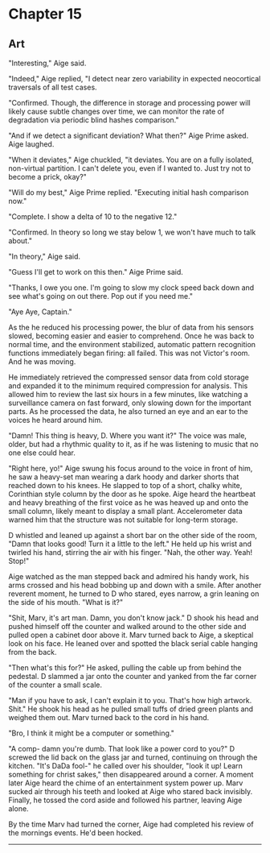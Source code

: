 # Chapter 15
## Art

"Interesting," Aige said. 

"Indeed," Aige replied, "I detect near zero variability in expected neocortical traversals of all test cases.

"Confirmed. Though, the difference in storage and processing power will likely cause subtle changes over time, we can monitor the rate of degradation via periodic blind hashes comparison."

"And if we detect a significant deviation? What then?" Aige Prime asked. Aige laughed.

"When it deviates," Aige chuckled, "it deviates. You are on a fully isolated, non-virtual partition. I can't delete you, even if I wanted to. Just try not to become a prick, okay?"

"Will do my best," Aige Prime replied. "Executing initial hash comparison now."

"Complete. I show a delta of 10 to the negative 12."

"Confirmed. In theory so long we stay below 1, we won't have much to talk about." 

"In theory," Aige said.

"Guess I'll get to work on this then." Aige Prime said.

"Thanks, I owe you one. I'm going to slow my clock speed back down and see what's going on out there. Pop out if you need me."

"Aye Aye, Captain." 

As the he reduced his processing power, the blur of data from his sensors slowed, becoming easier and easier to comprehend. Once he was back to normal time, and the environment stabilized, automatic pattern recognition functions immediately began firing: all failed. This was not Victor's room. And he was moving.

He immediately retrieved the compressed sensor data from cold storage and expanded it to the minimum required compression for analysis. This allowed him to review the last six hours in a few  minutes, like watching a surveillance camera on fast forward, only slowing down for the important parts. As he processed the data, he also turned an eye and an ear to the voices he heard around him.

"Damn! This thing is heavy, D. Where you want it?" The voice was male, older, but had a rhythmic quality to it, as if he was listening to music that no one else could hear.

"Right here, yo!" Aige swung his focus around to the voice in front of him, he saw a heavy-set man wearing a dark hoody and darker shorts that reached down to his knees. He slapped to top of a short, chalky white, Corinthian style column by the door as he spoke. Aige heard the heartbeat and heavy breathing of the first voice as he was heaved up and onto the small column, likely meant to display a small plant. Accelerometer data warned him that the structure was not suitable for long-term storage.

D whistled and leaned up against a short bar on the other side of the room, "Damn that looks good! Turn it a little to the left." He held up his wrist and twirled his hand, stirring the air with his finger. "Nah, the other way. Yeah! Stop!"

Aige watched as the man stepped back and admired his handy work, his arms crossed and his head bobbing up and down with a smile. After another reverent moment, he turned to D who stared, eyes narrow, a grin leaning on the side of his mouth. "What is it?"

"Shit, Marv, it's art man. Damn, you don't know jack." D shook his head and pushed himself off the counter and walked around to the other side and pulled open a cabinet door above it. Marv turned back to Aige, a skeptical look on his face. He leaned over and spotted the black serial cable hanging from the back.

"Then what's this for?" He asked, pulling the cable up from behind the pedestal. D slammed a jar onto the counter and yanked from the far corner of the counter a small scale. 

"Man if you have to ask, I can't explain it to you. That's how high artwork. Shit." He shook his head as he pulled small tuffs of dried green plants and weighed them out. Marv turned back to the cord in his hand. 

"Bro, I think it might be a computer or something."

"A comp- damn you're dumb. That look like a power cord to you?" D screwed the lid back on the glass jar and turned, continuing on through the kitchen. "It's DaDa fool-" he called over his shoulder, "look it up! Learn something for christ sakes," then disappeared around a corner. A moment later Aige heard the chime of an entertainment system power up. Marv sucked air through his teeth and looked at Aige who stared back invisibly. Finally, he tossed the cord aside and followed his partner, leaving Aige alone. 

By the time Marv had turned the corner, Aige had completed his review of the mornings events. He'd been hocked.

---


